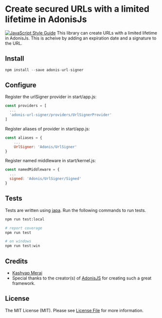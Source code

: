 # Create secured URLs with a limited lifetime in AdonisJs
[![JavaScript Style Guide](https://img.shields.io/badge/code_style-standard-brightgreen.svg)](https://standardjs.com)
This library can create URLs with a limited lifetime in AdonisJs. This is acheive by adding an expiration date and a signature to the URL.

## Install
```js
npm install --save adonis-url-signer
```

## Configure
Register the urlSigner provider in start/app.js:
```js
const providers = [
  ...
  'adonis-url-signer/providers/UrlSignerProvider'
]
```
Register aliases of provider in start/app.js:
```js
const aliases = {
    ...
    UrlSigner: 'Adonis/UrlSigner'
}
```
Register named middleware in start/kernel.js:
```js
const namedMiddleware = {
  ...
  signed: 'Adonis/UrlSigner/Signed'
}
```

## Tests
Tests are written using [japa](http://github.com/thetutlage/japa). Run the following commands to run tests.
```bash
npm run test:local

# report coverage
npm run test

# on windows
npm run test:win
```


## Credits

- [Kashyap Merai](https://github.com/kamerk22)
- Special thanks to the creator(s) of [AdonisJS](http://adonisjs.com/) for creating such a great framework.

## License

The MIT License (MIT). Please see [License File](LICENSE.md) for more information.
